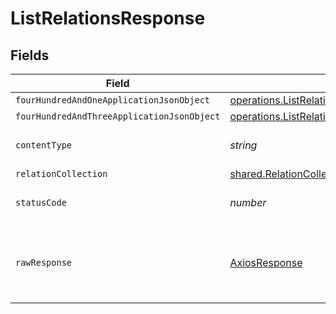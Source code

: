 # ListRelationsResponse


## Fields

| Field                                                                                                          | Type                                                                                                           | Required                                                                                                       | Description                                                                                                    |
| -------------------------------------------------------------------------------------------------------------- | -------------------------------------------------------------------------------------------------------------- | -------------------------------------------------------------------------------------------------------------- | -------------------------------------------------------------------------------------------------------------- |
| `fourHundredAndOneApplicationJsonObject`                                                                       | [operations.ListRelationsResponseBody](../../models/operations/listrelationsresponsebody.md)                   | :heavy_minus_sign:                                                                                             | Unauthenticated                                                                                                |
| `fourHundredAndThreeApplicationJsonObject`                                                                     | [operations.ListRelationsRelationsResponseBody](../../models/operations/listrelationsrelationsresponsebody.md) | :heavy_minus_sign:                                                                                             | Forbidden                                                                                                      |
| `contentType`                                                                                                  | *string*                                                                                                       | :heavy_check_mark:                                                                                             | HTTP response content type for this operation                                                                  |
| `relationCollection`                                                                                           | [shared.RelationCollection](../../models/shared/relationcollection.md)                                         | :heavy_minus_sign:                                                                                             | OK                                                                                                             |
| `statusCode`                                                                                                   | *number*                                                                                                       | :heavy_check_mark:                                                                                             | HTTP response status code for this operation                                                                   |
| `rawResponse`                                                                                                  | [AxiosResponse](https://axios-http.com/docs/res_schema)                                                        | :heavy_minus_sign:                                                                                             | Raw HTTP response; suitable for custom response parsing                                                        |